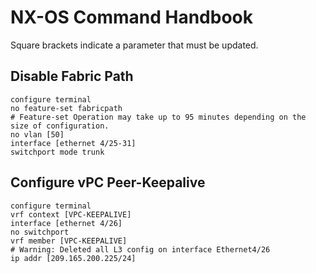 # NX-OS Command Handbook

Square brackets indicate a parameter that must be updated.

## Disable Fabric Path

```
configure terminal
no feature-set fabricpath
# Feature-set Operation may take up to 95 minutes depending on the size of configuration.
no vlan [50]
interface [ethernet 4/25-31]
switchport mode trunk
```

## Configure vPC Peer-Keepalive

```
configure terminal
vrf context [VPC-KEEPALIVE]
interface [ethernet 4/26]
no switchport
vrf member [VPC-KEEPALIVE]
# Warning: Deleted all L3 config on interface Ethernet4/26
ip addr [209.165.200.225/24]
```
